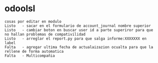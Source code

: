 # odoolsl
	cosas por editar en modulo
	Listo	- sacar en el formulario de account_journal nombre superior
	Listo	- cambiar boton en buscar user id a parte superiror para que no hallan problemas de compativilidad
	Listo	- arreglar el report.py para que salga informe:XXXXXXX en label
	Falta	- agregar ultima fecha de actualaizazion ocualta para que la rellene de forma automatica
	Falta	- Multicompañia
